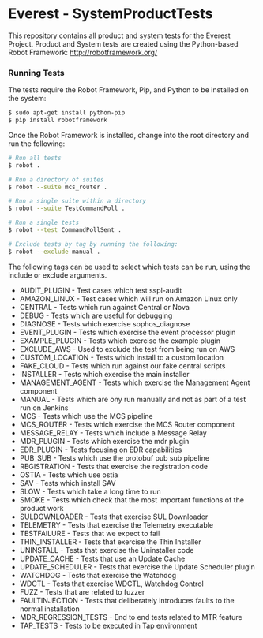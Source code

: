 # Everest - SystemProductTests

This repository contains all product and system tests for the Everest Project. 
Product and System tests are created using the Python-based Robot Framework: http://robotframework.org/

### Running Tests

The tests require the Robot Framework, Pip, and Python to be installed on the system:

```sh
$ sudo apt-get install python-pip
$ pip install robotframework
```

Once the Robot Framework is installed, change into the root directory and run the following:

```sh
# Run all tests
$ robot .

# Run a directory of suites
$ robot --suite mcs_router .

# Run a single suite within a directory
$ robot --suite TestCommandPoll .

# Run a single tests
$ robot --test CommandPollSent .

# Exclude tests by tag by running the following:
$ robot --exclude manual .
```

The following tags can be used to select which tests can be run, using the include or exclude arguments.
* AUDIT_PLUGIN - Test cases which test sspl-audit
* AMAZON_LINUX - Test cases which will run on Amazon Linux only
* CENTRAL - Tests which run against Central or Nova
* DEBUG - Tests which are useful for debugging
* DIAGNOSE - Tests which exercise sophos_diagnose
* EVENT_PLUGIN - Tests which exercise the event processor plugin 
* EXAMPLE_PLUGIN - Tests which exercise the example plugin 
* EXCLUDE_AWS - Used to exclude the test from being run on AWS
* CUSTOM_LOCATION - Tests which install to a custom location
* FAKE_CLOUD - Tests which run against our fake central scripts
* INSTALLER - Tests which exercise the main installer 
* MANAGEMENT_AGENT - Tests which exercise the Management Agent component
* MANUAL - Tests which are ony run manually and not as part of a test run on Jenkins
* MCS - Tests which use the MCS pipeline
* MCS_ROUTER - Tests which exercise the MCS Router component
* MESSAGE_RELAY - Tests which include a Message Relay
* MDR_PLUGIN - Tests which exercise the mdr plugin
* EDR_PLUGIN - Tests focusing on EDR capabilities
* PUB_SUB - Tests which use the protobuf pub sub pipeline
* REGISTRATION - Tests that exercise the registration code
* OSTIA - Tests which use ostia
* SAV - Tests which install SAV
* SLOW - Tests which take a long time to run
* SMOKE - Tests which check that the most important functions of the product work
* SULDOWNLOADER - Tests that exercise SUL Downloader
* TELEMETRY - Tests that exercise the Telemetry executable
* TESTFAILURE - Tests that we expect to fail
* THIN_INSTALLER - Tests that exercise the Thin Installer
* UNINSTALL - Tests that exercise the Uninstaller code
* UPDATE_CACHE - Tests that use an Update Cache
* UPDATE_SCHEDULER - Tests that exercise the Update Scheduler plugin
* WATCHDOG - Tests that exercise the Watchdog
* WDCTL - Tests that exercise WDCTL, Watchdog Control
* FUZZ - Tests that are related to fuzzer
* FAULTINJECTION - Tests that deliberately introduces faults to the normal installation
* MDR_REGRESSION_TESTS - End to end tests related to MTR feature
* TAP_TESTS - Tests to be executed in Tap environment